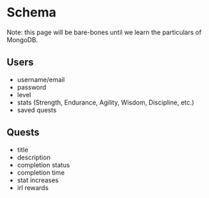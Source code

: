 # Schema
Note: this page will be bare-bones until we learn the particulars of MongoDB.

## Users
- username/email
- password
- level
- stats (Strength, Endurance, Agility, Wisdom, Discipline, etc.)
- saved quests

## Quests
- title
- description
- completion status
- completion time
- stat increases
- irl rewards